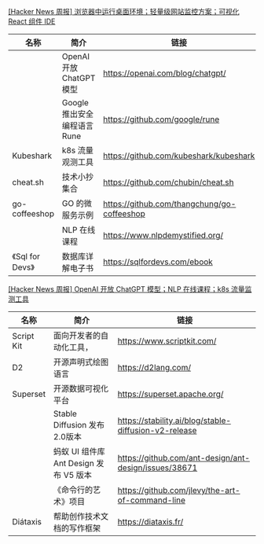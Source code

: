 [[Hacker News 周报] 浏览器中运行桌面环境；轻量级网站监控方案；可视化 React 组件 IDE](https://www.bilibili.com/video/BV1Gv4y197md)
            <table>            <theader>
                <th>名称</th>
                <th>简介</th>
                <th>链接</th>
            </theader>            <tbody>                <tr>
                    <td></td>
                    <td>OpenAI 开放 ChatGPT 模型</td>
                    <td>https://openai.com/blog/chatgpt/</td>
                </tr>                <tr>
                    <td></td>
                    <td>Google 推出安全编程语言 Rune</td>
                    <td>https://github.com/google/rune</td>
                </tr>                <tr>
                    <td>Kubeshark</td>
                    <td>k8s 流量观测工具</td>
                    <td>https://github.com/kubeshark/kubeshark</td>
                </tr>                <tr>
                    <td>cheat.sh</td>
                    <td>技术小抄集合</td>
                    <td>https://github.com/chubin/cheat.sh</td>
                </tr>                <tr>
                    <td>go-coffeeshop</td>
                    <td>GO 的微服务示例</td>
                    <td>https://github.com/thangchung/go-coffeeshop</td>
                </tr>                <tr>
                    <td></td>
                    <td>NLP 在线课程</td>
                    <td>https://www.nlpdemystified.org/</td>
                </tr>                <tr>
                    <td>《Sql for Devs》</td>
                    <td>数据库详解电子书</td>
                    <td>https://sqlfordevs.com/ebook</td>
                </tr>            </tbody>            </table>
[[Hacker News 周报] OpenAI 开放 ChatGPT 模型；NLP 在线课程；k8s 流量监测工具](https://www.bilibili.com/video/BV1tP4y1Q7Vt)
            <table>            <theader>
                <th>名称</th>
                <th>简介</th>
                <th>链接</th>
            </theader>            <tbody>                <tr>
                    <td>Script Kit</td>
                    <td>面向开发者的自动化工具，</td>
                    <td>https://www.scriptkit.com/</td>
                </tr>                <tr>
                    <td>D2</td>
                    <td>开源声明式绘图语言</td>
                    <td>https://d2lang.com/</td>
                </tr>                <tr>
                    <td>Superset</td>
                    <td>开源数据可视化平台</td>
                    <td>https://superset.apache.org/</td>
                </tr>                <tr>
                    <td></td>
                    <td>Stable Diffusion 发布2.0版本</td>
                    <td>https://stability.ai/blog/stable-diffusion-v2-release</td>
                </tr>                <tr>
                    <td></td>
                    <td>蚂蚁 UI 组件库 Ant Design 发布 V5 版本</td>
                    <td>https://github.com/ant-design/ant-design/issues/38671</td>
                </tr>                <tr>
                    <td></td>
                    <td>《命令行的艺术》项目</td>
                    <td>https://github.com/jlevy/the-art-of-command-line</td>
                </tr>                <tr>
                    <td>Diátaxis</td>
                    <td>帮助创作技术文档的写作框架</td>
                    <td>https://diataxis.fr/</td>
                </tr>            </tbody>            </table>